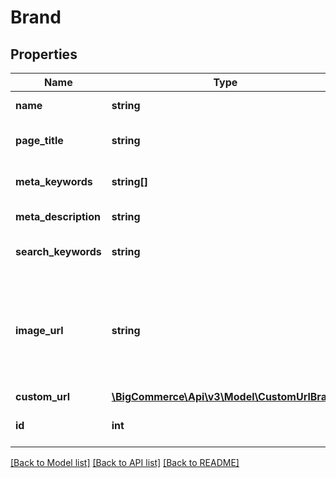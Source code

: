# Brand

## Properties
Name | Type | Description | Notes
------------ | ------------- | ------------- | -------------
**name** | **string** | The name of the brand. Must be unique. | [optional] 
**page_title** | **string** | The title shown in the browser while viewing the brand. | [optional] 
**meta_keywords** | **string[]** | Comma-separated list of meta keywords to include in the HTML. | [optional] 
**meta_description** | **string** | A meta description to include. | [optional] 
**search_keywords** | **string** | A comma-separated list of keywords that can be used to locate this brand. | [optional] 
**image_url** | **string** | Image URL used for this category on the storefront. Images can be uploaded via form file post to &#x60;/brands/{brandId}/image&#x60;, or by providing a publicly accessible URL in this field. | [optional] 
**custom_url** | [**\BigCommerce\Api\v3\Model\CustomUrlBrand**](CustomUrlBrand.md) |  | [optional] 
**id** | **int** | The unique numeric ID of the brand; increments sequentially. | [optional] 

[[Back to Model list]](../README.md#documentation-for-models) [[Back to API list]](../README.md#documentation-for-api-endpoints) [[Back to README]](../README.md)


